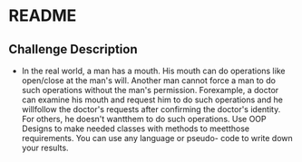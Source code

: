 # README

## Challenge Description

- In the real world, a man has a mouth. His mouth can do operations like open/close at the man's will. Another man cannot force a man to do such operations without the man's permission. Forexample, a doctor can examine his mouth and request him to do such operations and he willfollow the doctor's requests after confirming the doctor's identity. For others, he doesn't wantthem to do such operations. Use OOP Designs to make needed classes with methods to meetthose requirements. You can use any language or pseudo- code to write down your results.
